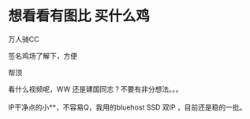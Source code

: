 # 想看看有图比 买什么鸡


万人骑CC

签名鸡场了解下，方便

帮顶

看什么视频呢，WW 还是建国同志？不要有非分想法。。。<img src="static/image/smiley/default/lol.gif" smilieid="12" border="0" alt="" /><img src="static/image/smiley/default/lol.gif" smilieid="12" border="0" alt="" /><img src="static/image/smiley/default/lol.gif" smilieid="12" border="0" alt="" /><br />
<br />
IP干净点的小**，不容易Q，我用的bluehost SSD 双IP ，目前还是稳的一批。
